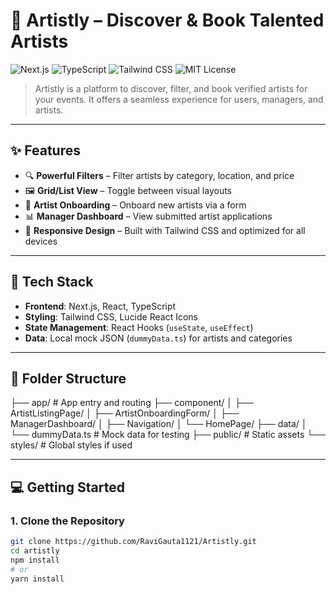 # 🎨 Artistly – Discover & Book Talented Artists

![Next.js](https://img.shields.io/badge/Built%20with-Next.js-000?logo=next.js&logoColor=white)
![TypeScript](https://img.shields.io/badge/TypeScript-Developer-blue.svg?logo=typescript)
![Tailwind CSS](https://img.shields.io/badge/Styled%20with-TailwindCSS-38b2ac?logo=tailwindcss)
![MIT License](https://img.shields.io/badge/License-MIT-yellow.svg)

> Artistly is a platform to discover, filter, and book verified artists for your events. It offers a seamless experience for users, managers, and artists.

---

## ✨ Features

- 🔍 **Powerful Filters** – Filter artists by category, location, and price
- 🖼️ **Grid/List View** – Toggle between visual layouts
- 📝 **Artist Onboarding** – Onboard new artists via a form
- 📊 **Manager Dashboard** – View submitted artist applications
- 🎨 **Responsive Design** – Built with Tailwind CSS and optimized for all devices

---

## 🚀 Tech Stack

- **Frontend**: Next.js, React, TypeScript
- **Styling**: Tailwind CSS, Lucide React Icons
- **State Management**: React Hooks (`useState`, `useEffect`)
- **Data**: Local mock JSON (`dummyData.ts`) for artists and categories

---

## 📁 Folder Structure

├── app/ # App entry and routing
├── component/
│ ├── ArtistListingPage/
│ ├── ArtistOnboardingForm/
│ ├── ManagerDashboard/
│ ├── Navigation/
│ └── HomePage/
├── data/
│ └── dummyData.ts # Mock data for testing
├── public/ # Static assets
└── styles/ # Global styles if used



---

## 💻 Getting Started

### 1. Clone the Repository

```bash
git clone https://github.com/RaviGauta1121/Artistly.git
cd artistly
npm install
# or
yarn install
